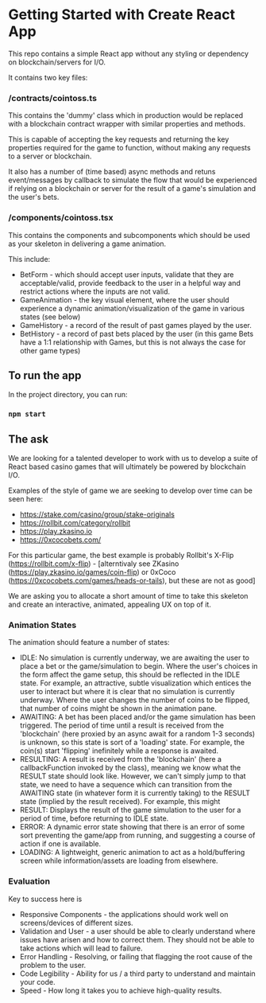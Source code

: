 # Getting Started with Create React App

This repo contains a simple React app without any styling or dependency on blockchain/servers for I/O.

It contains two key files:

### /contracts/cointoss.ts

This contains the 'dummy' class which in production would be replaced with a blockchain contract wrapper with similar properties and methods.

This is capable of accepting the key requests and returning the key properties required for the game to function, without making any requests to a server or blockchain.

It also has a number of (time based) async methods and retuns event/messages by callback to simulate the flow that would be experienced if relying on a blockchain or server for the result of a game's simulation and the user's bets.

### /components/cointoss.tsx

This contains the components and subcomponents which should be used as your skeleton in delivering a game animation.

This include:

- BetForm - which should accept user inputs, validate that they are acceptable/valid, provide feedback to the user in a helpful way and restrict actions where the inputs are not valid.
- GameAnimation - the key visual element, where the user should experience a dynamic animation/visualization of the game in various states (see below)
- GameHistory - a record of the result of past games played by the user.
- BetHistory - a record of past bets placed by the user (in this game Bets have a 1:1 relationship with Games, but this is not always the case for other game types)


## To run the app

In the project directory, you can run:

### `npm start`


## The ask

We are looking for a talented developer to work with us to develop a suite of React based casino games that will ultimately be powered by blockchain I/O.

Examples of the style of game we are seeking to develop over time can be seen here:
- https://stake.com/casino/group/stake-originals
- https://rollbit.com/category/rollbit
- https://play.zkasino.io
- https://0xcocobets.com/

For this particular game, the best example is probably Rollbit's X-Flip (https://rollbit.com/x-flip) - [alterntivaly see ZKasino (https://play.zkasino.io/games/coin-flip) or 0xCoco (https://0xcocobets.com/games/heads-or-tails), but these are not as good]

We are asking you to allocate a short amount of time to take this skeleton and create an interactive, animated, appealing UX on top of it.



### Animation States

The animation should feature a number of states:

- IDLE: No simulation is currently underway, we are awaiting the user to place a bet or the game/simulation to begin. Where the user's choices in the form affect the game setup, this should be reflected in the IDLE state. For example, an attractive, subtle visualization which entices the user to interact but where it is clear that no simulation is currently underway. Where the user changes the number of coins to be flipped, that number of coins might be shown in the animation pane.
- AWAITING: A bet has been placed and/or the game simulation has been triggered. The period of time until a result is received from the 'blockchain' (here proxied by an async await for a random 1-3 seconds) is unknown, so this state is sort of a 'loading' state. For example, the coin(s) start 'flipping' inefinitely while a response is awaited.
- RESULTING: A result is received from the 'blockchain' (here a callbackFunction invoked by the class), meaning we know what the RESULT state should look like. However, we can't simply jump to that state, we need to have a sequence which can transition from the AWAITING state (in whatever form it is currently taking) to the RESULT state (implied by the result received). For example, this might 
- RESULT: Displays the result of the game simulation to the user for a period of time, before returning to IDLE state.
- ERROR: A dynamic error state showing that there is an error of some sort preventing the game/app from running, and suggesting a course of action if one is available.
- LOADING: A lightweight, generic animation to act as a hold/buffering screen while information/assets are loading from elsewhere.

### Evaluation

Key to success here is 

- Responsive Components - the applications should work well on screens/devices of different sizes.
- Validation and User - a user should be able to clearly understand where issues have arisen and how to correct them. They should not be able to take actions which will lead to failure.
- Error Handling - Resolving, or failing that flagging the root cause of the problem to the user.
- Code Legibility - Ability for us / a third party to understand and maintain your code.
- Speed - How long it takes you to achieve high-quality results.